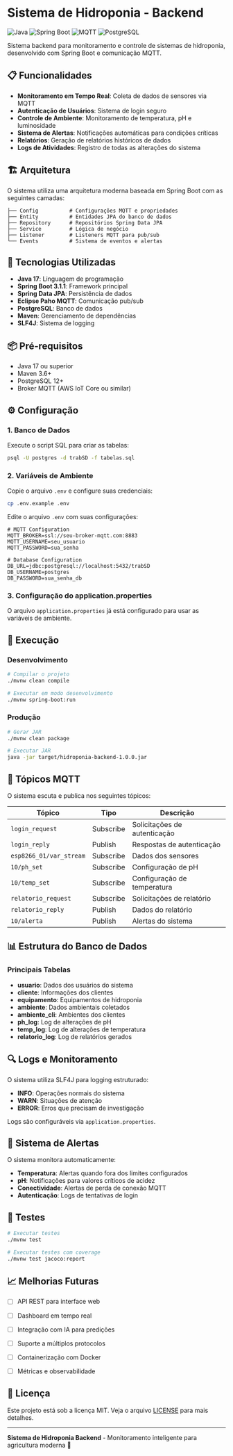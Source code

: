 # Sistema de Hidroponia - Backend

![Java](https://img.shields.io/badge/Java-17-orange)
![Spring Boot](https://img.shields.io/badge/Spring%20Boot-3.1.1-green)
![MQTT](https://img.shields.io/badge/MQTT-Eclipse%20Paho-blue)
![PostgreSQL](https://img.shields.io/badge/PostgreSQL-Database-blue)

Sistema backend para monitoramento e controle de sistemas de hidroponia, desenvolvido com Spring Boot e comunicação MQTT.

## 📋 Funcionalidades

- **Monitoramento em Tempo Real**: Coleta de dados de sensores via MQTT
- **Autenticação de Usuários**: Sistema de login seguro
- **Controle de Ambiente**: Monitoramento de temperatura, pH e luminosidade
- **Sistema de Alertas**: Notificações automáticas para condições críticas
- **Relatórios**: Geração de relatórios históricos de dados
- **Logs de Atividades**: Registro de todas as alterações do sistema

## 🏗️ Arquitetura

O sistema utiliza uma arquitetura moderna baseada em Spring Boot com as seguintes camadas:

```
├── Config          # Configurações MQTT e propriedades
├── Entity          # Entidades JPA do banco de dados
├── Repository      # Repositórios Spring Data JPA
├── Service         # Lógica de negócio
├── Listener        # Listeners MQTT para pub/sub
└── Events          # Sistema de eventos e alertas
```

## 🔧 Tecnologias Utilizadas

- **Java 17**: Linguagem de programação
- **Spring Boot 3.1.1**: Framework principal
- **Spring Data JPA**: Persistência de dados
- **Eclipse Paho MQTT**: Comunicação pub/sub
- **PostgreSQL**: Banco de dados
- **Maven**: Gerenciamento de dependências
- **SLF4J**: Sistema de logging

## 📦 Pré-requisitos

- Java 17 ou superior
- Maven 3.6+
- PostgreSQL 12+
- Broker MQTT (AWS IoT Core ou similar)

## ⚙️ Configuração

### 1. Banco de Dados

Execute o script SQL para criar as tabelas:

```bash
psql -U postgres -d trabSD -f tabelas.sql
```

### 2. Variáveis de Ambiente

Copie o arquivo `.env` e configure suas credenciais:

```bash
cp .env.example .env
```

Edite o arquivo `.env` com suas configurações:

```properties
# MQTT Configuration
MQTT_BROKER=ssl://seu-broker-mqtt.com:8883
MQTT_USERNAME=seu_usuario
MQTT_PASSWORD=sua_senha

# Database Configuration
DB_URL=jdbc:postgresql://localhost:5432/trabSD
DB_USERNAME=postgres
DB_PASSWORD=sua_senha_db
```

### 3. Configuração do application.properties

O arquivo `application.properties` já está configurado para usar as variáveis de ambiente.

## 🚀 Execução

### Desenvolvimento

```bash
# Compilar o projeto
./mvnw clean compile

# Executar em modo desenvolvimento
./mvnw spring-boot:run
```

### Produção

```bash
# Gerar JAR
./mvnw clean package

# Executar JAR
java -jar target/hidroponia-backend-1.0.0.jar
```

## 📡 Tópicos MQTT

O sistema escuta e publica nos seguintes tópicos:

| Tópico | Tipo | Descrição |
|--------|------|-----------|
| `login_request` | Subscribe | Solicitações de autenticação |
| `login_reply` | Publish | Respostas de autenticação |
| `esp8266_01/var_stream` | Subscribe | Dados dos sensores |
| `10/ph_set` | Subscribe | Configuração de pH |
| `10/temp_set` | Subscribe | Configuração de temperatura |
| `relatorio_request` | Subscribe | Solicitações de relatório |
| `relatorio_reply` | Publish | Dados do relatório |
| `10/alerta` | Publish | Alertas do sistema |

## 📊 Estrutura do Banco de Dados

### Principais Tabelas

- **usuario**: Dados dos usuários do sistema
- **cliente**: Informações dos clientes
- **equipamento**: Equipamentos de hidroponia
- **ambiente**: Dados ambientais coletados
- **ambiente_cli**: Ambientes dos clientes
- **ph_log**: Log de alterações de pH
- **temp_log**: Log de alterações de temperatura
- **relatorio_log**: Log de relatórios gerados

## 🔍 Logs e Monitoramento

O sistema utiliza SLF4J para logging estruturado:

- **INFO**: Operações normais do sistema
- **WARN**: Situações de atenção
- **ERROR**: Erros que precisam de investigação

Logs são configuráveis via `application.properties`.

## 🚨 Sistema de Alertas

O sistema monitora automaticamente:

- **Temperatura**: Alertas quando fora dos limites configurados
- **pH**: Notificações para valores críticos de acidez
- **Conectividade**: Alertas de perda de conexão MQTT
- **Autenticação**: Logs de tentativas de login

## 🧪 Testes

```bash
# Executar testes
./mvnw test

# Executar testes com coverage
./mvnw test jacoco:report
```

## 📈 Melhorias Futuras

- [ ] API REST para interface web
- [ ] Dashboard em tempo real
- [ ] Integração com IA para predições
- [ ] Suporte a múltiplos protocolos
- [ ] Containerização com Docker
- [ ] Métricas e observabilidade


## 📝 Licença

Este projeto está sob a licença MIT. Veja o arquivo [LICENSE](LICENSE) para mais detalhes.


---

**Sistema de Hidroponia Backend** - Monitoramento inteligente para agricultura moderna 🌱
